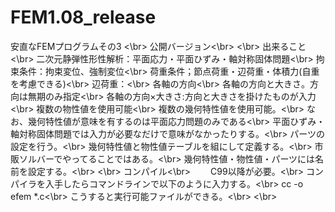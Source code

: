 # FEM1.08_release
安直なFEMプログラムその3
<\br>
公開バージョン<\br>
<\br>
出来ること<\br>
  二次元静弾性形性解析：平面応力・平面ひずみ・軸対称固体問題<\br>
  拘束条件：拘束変位、強制変位<\br>
  荷重条件；節点荷重・辺荷重・体積力(自重を考慮できる)<\br>
            辺荷重：<\br>
              各軸の方向<\br>
              各軸の方向と大きさ。方向は無期のみ指定<\br>
              各軸の方向×大きさ:方向と大きさを掛けたものが入力<\br>
  複数の物性値を使用可能<\br>
  複数の幾何特性値を使用可能。<\br>
      なお、幾何特性値が意味を有するのは平面応力問題のみである<\br>
      平面ひずみ・軸対称固体問題では入力が必要なだけで意味がなかったりする。<\br>
  パーツの設定を行う。<\br>
      幾何特性値と物性値テーブルを組にして定義する。<\br>
      市販ソルバーでやってることではある。<\br>
  幾何特性値・物性値・パーツには名前を設定する。<\br>
<\br>
コンパイル<\br>
　　C99以降が必要。<\br>
  コンパイラを入手したらコマンドラインで以下のように入力する。<\br>
    cc -o efem *.c<\br>
  こうすると実行可能ファイルができる。<\br>
<\br>
